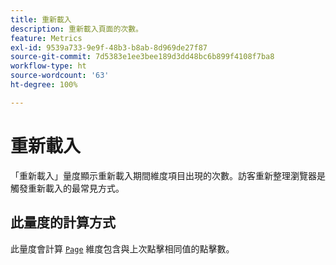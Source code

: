 ```yaml
---
title: 重新載入
description: 重新載入頁面的次數。
feature: Metrics
exl-id: 9539a733-9e9f-48b3-b8ab-8d969de27f87
source-git-commit: 7d5383e1ee3bee189d3dd48bc6b899f4108f7ba8
workflow-type: ht
source-wordcount: '63'
ht-degree: 100%

---
```


# 重新載入

「重新載入」量度顯示重新載入期間維度項目出現的次數。訪客重新整理瀏覽器是觸發重新載入的最常見方式。

## 此量度的計算方式

此量度會計算 [`Page`](../dimensions/page.md) 維度包含與上次點擊相同值的點擊數。
